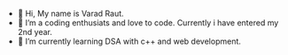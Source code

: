 - 👋 Hi, My name is Varad Raut.
- 👀 I’m a coding enthusiats and love to code. Currently i have entered my 2nd year. 
- 🌱 I’m currently learning DSA with c++ and web development.

<!---
Vrbojj98/Vrbojj98 is a ✨ special ✨ repository because its `README.md` (this file) appears on your GitHub profile.
You can click the Preview link to take a look at your changes.
--->
